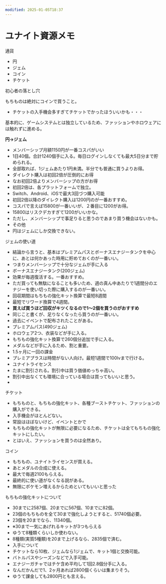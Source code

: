 ```yaml
---
modified: 2025-01-05T18:37
---
```

# ユナイト資源メモ

通貨

- 円  
- ジェム  
- コイン  
- チケット  

初心者の落とし穴

もちものは絶対にコインで買うこと。

- チケットの入手機会多すぎてチケットでかったほういいかも・・・

基本的に、ゲームシステムとは独立しているため、ファッションやホロウェアには触れずに進める。

**円→ジェム**

- メンバーシップ月額1150円が一番コスパがいい  
- 1日40個。合計1240個手に入る。毎日ログインしなくても最大5日分まで貯められる。  
- 全部取れば、1ジェムあたり1円未満。半分でも普通に買うよりお得。  
- ダイレクト購入は初回2倍が圧倒的にお得  
- なお初回2倍よりメンバーシップの方がお得  
- 初回2倍は、各プラットフォームで独立。  
- Switch、Android、iOSで最大3回づつ購入可能  
- 初回2倍以降のダイレクト購入は1200円のが一番おすすめ。  
- コスパで言えば15800が一番いいが、２番目に1200がお得。  
- 15800はリスクデカすぎて1200がいいかな。  
- ただし、メンバーシップで事足りると思うのであまり買う機会はないかも。  
- その他  
- 円はジェムにしか交換できない。  

ジェムの使い道

- 結論から言うと、基本はプレミアムパスとボーナスエナジータンクを中心に、あとは何かあった時用に貯めておくのが一番いい。  
- つまりメンバーシップで十分なジェムが手に入る  
- ボーナスエナジータンク(200ジェム)  
- 効果が毎週復活する。一番おすすめ。  
- ただ買っても無駄になることも多いため、週の真ん中あたりで1週間分のエナジーを使い切った際に購入するのが一番いい。  
- 回収期間はもちもの強化キット換算で最短8週間  
- 最短でリワード換算で4週間。  
- **買えば買うほど回収がキツくなるので1〜2個を買うのがおすすめ**  
- 同じこと書くが、足りなくなったら買うのが一番いい。  
- 過去にイベントで配布されたことがある。  
- プレミアムパス(490ジェム)  
- ホロウェア2つ、衣装などが手に入る。  
- もちもの強化キット換算で260個分追加で手に入る。  
- メダルなどが手に入るため、割と重要。  
- 1.5ヶ月に一回の課金  
- プレミアプラスは時間がない人向け。最短1週間で100lvまで行ける。  
- ユナイトライセンス  
- たまに割引される。割引中は買う価値めっちゃ高い。  
- 割引中出なくても環境に合っている場合は買ってもいいと思う。  
-  

チケット

- もちものと、もちもの強化キット、各種ブーストチケット、ファッションの購入ができる。  
- 入手機会がほとんどない。  
- 常設はほぼないけど、イベントとかで  
- もちもの強化キットが無限に必要になるため、チケットは全てもちもの強化キットにしたい。  
- とはいえ、ファッションを買うのは全然あり。  

コイン

- もちもの、ユナイトライセンスが買える。  
- あとメダルの合成に使える。  
- 最大で毎週2100もらえる。  
- 最終的に使い道がなくなる説がある。  
- 無限にポケモン増えるからためといてもいいと思った  

もちもの強化キットについて

- 30までに2587個、20までに567個、10までに82個。  
- 23個のもちものを全て30まで強化しようとすると、51740個必要。  
- 23個を20までなら、11340個。  
- ※30まで一気にあげれるキットが3つもらえる  
- ゆうて8種類くらいしか使わない。  
- 8種類(実質5種類)を20まで上げるなら、2835個で済む。  
- 入手について  
- チケットなら10枚、ジェムなら1ジェムで、キット1個と交換可能。  
- バトルパスやシーズンなどで入手可能。  
- エナジーガチャではチケ含め平均して1回2.8個分手に入る。  
- なんだかんだで1、2ヶ月あれば2800個くらいは集まりそう。  
- ゆうて課金しても2800円とも言える。
